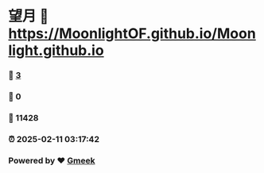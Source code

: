 # 望月 :link: https://MoonlightOF.github.io/Moonlight.github.io 
### :page_facing_up: [3](https://MoonlightOF.github.io/Moonlight.github.io/tag.html) 
### :speech_balloon: 0 
### :hibiscus: 11428 
### :alarm_clock: 2025-02-11 03:17:42 
### Powered by :heart: [Gmeek](https://github.com/Meekdai/Gmeek)
